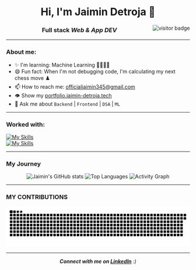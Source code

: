 <h1 align="center">Hi, I'm Jaimin Detroja 👋</h1>

  <img align="right" src="https://visitor-badge.laobi.icu/badge?page_id=jaiminpatel345.myRepo" alt="visitor badge"/>

<h3 align="center">Full stack <i>Web & App DEV</i></h3>

---

### About me:

- ✨ I'm learning: Machine Learning 🤖🧠👨‍💻
- 😄 Fun fact: When I'm not debugging code, I'm calculating my next chess move ♟️️
- 📫 How to reach me: [officialjaimin345@gmail.com](mailto:officialjaimin345@gmail.com)
- 👁️ Show my [portfolio.jaimin-detroja.tech](https://portfolio.jaimin-detroja.tech/)
- 💬 Ask me about `Backend` | `Frontend` | `DSA` | `ML`

---

### Worked with:
[![My Skills](https://skillicons.dev/icons?i=ts,js,java,python)](https://skillicons.dev)
<br />
[![My Skills](https://skillicons.dev/icons?i=nodejs,expressjs,react,mongodb,postgresql,redis,tailwindcss,redux,opencv,git,azure,docker)](https://skillicons.dev)

---

### My Journey

<div align="center">
  <img width="440px" src="https://github-readme-stats.vercel.app/api?username=jaiminpatel345&show_icons=true&theme=onedark" alt="Jaimin's GitHub stats">
  <img width="385px" src="https://github-readme-stats.anuraghazra1.vercel.app/api/top-langs/?username=jaiminpatel345&layout=compact&theme=onedark" alt="Top Languages" />
  
  <img width="440px" height="280px" src="https://github-readme-activity-graph.vercel.app/graph?username=jaiminpatel345&theme=github" alt="Activity Graph">
</div>

---

### MY CONTRIBUTIONS

![Snake animation](https://raw.githubusercontent.com/jaiminpatel345/jaiminpatel345/output/github-contribution-grid-snake-dark.svg)

---

<p align="center">
  <em><b>Connect with me on <a href="https://www.linkedin.com/in/jaimindetroja345">LinkedIn</a></b> :)</em>
</p>
